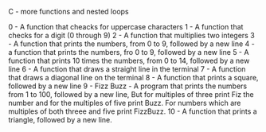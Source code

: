 C - more functions and nested loops

0 - A function that cheacks for uppercase characters
1 - A function that checks for a digit (0 through 9)
2 - A function that multiplies two integers
3 - A function that prints the numbers, from 0 to 9, followed by a new line
4 - a function that prints the numbers, fro 0 to 9, followed by a new line
5 - A function that prints 10 times the numbers, from 0 to 14, followed by a new line
6 - A function that draws a straight line in the terminal
7 - A function that draws a diagonal line on the terminal
8 - A function that prints a square, followed by a new line
9 - Fizz Buzz - A program that prints the numbers from 1 to 100, followed by a new line, But for multiples of three print Fiz the number and for the multiples of five print Buzz. For numbers which are multiples of both threee and five print FizzBuzz.
10 - A function that prints a triangle, followed by a new line.

